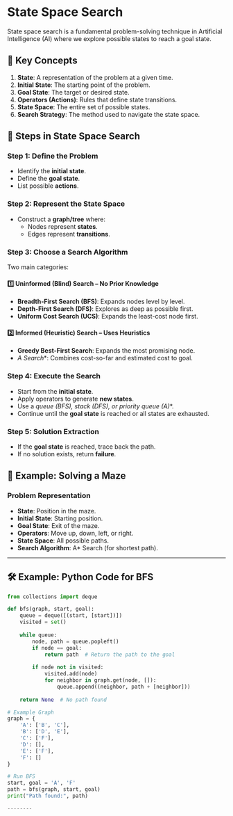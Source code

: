 # State Space Search

State space search is a fundamental problem-solving technique in Artificial Intelligence (AI) where we explore possible states to reach a goal state.

## 📌 Key Concepts

1. **State**: A representation of the problem at a given time.
2. **Initial State**: The starting point of the problem.
3. **Goal State**: The target or desired state.
4. **Operators (Actions)**: Rules that define state transitions.
5. **State Space**: The entire set of possible states.
6. **Search Strategy**: The method used to navigate the state space.

## 🔄 Steps in State Space Search

### **Step 1: Define the Problem**
- Identify the **initial state**.
- Define the **goal state**.
- List possible **actions**.

### **Step 2: Represent the State Space**
- Construct a **graph/tree** where:
  - Nodes represent **states**.
  - Edges represent **transitions**.

### **Step 3: Choose a Search Algorithm**
Two main categories:

#### **1️⃣ Uninformed (Blind) Search – No Prior Knowledge**
- **Breadth-First Search (BFS)**: Expands nodes level by level.
- **Depth-First Search (DFS)**: Explores as deep as possible first.
- **Uniform Cost Search (UCS)**: Expands the least-cost node first.

#### **2️⃣ Informed (Heuristic) Search – Uses Heuristics**
- **Greedy Best-First Search**: Expands the most promising node.
- **A* Search**: Combines cost-so-far and estimated cost to goal.

### **Step 4: Execute the Search**
- Start from the **initial state**.
- Apply operators to generate **new states**.
- Use a **queue (BFS), stack (DFS), or priority queue (A*)**.
- Continue until the **goal state** is reached or all states are exhausted.

### **Step 5: Solution Extraction**
- If the **goal state** is reached, trace back the path.
- If no solution exists, return **failure**.

## 🏁 Example: Solving a Maze

### **Problem Representation**
- **State**: Position in the maze.
- **Initial State**: Starting position.
- **Goal State**: Exit of the maze.
- **Operators**: Move up, down, left, or right.
- **State Space**: All possible paths.
- **Search Algorithm**: A* Search (for shortest path).

---

## 🛠 Example: Python Code for BFS

```python
from collections import deque

def bfs(graph, start, goal):
    queue = deque([(start, [start])])
    visited = set()
    
    while queue:
        node, path = queue.popleft()
        if node == goal:
            return path  # Return the path to the goal
        
        if node not in visited:
            visited.add(node)
            for neighbor in graph.get(node, []):
                queue.append((neighbor, path + [neighbor]))
    
    return None  # No path found

# Example Graph
graph = {
    'A': ['B', 'C'],
    'B': ['D', 'E'],
    'C': ['F'],
    'D': [],
    'E': ['F'],
    'F': []
}

# Run BFS
start, goal = 'A', 'F'
path = bfs(graph, start, goal)
print("Path found:", path)

--------
